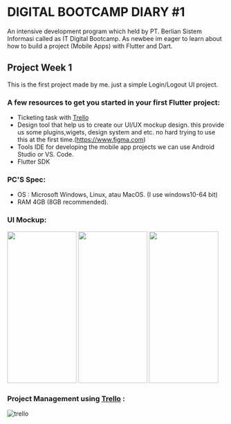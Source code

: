 # DIGITAL BOOTCAMP DIARY #1


An intensive development program which held by PT. Berlian Sistem Informasi called as IT Digital Bootcamp. As newbee im eager to learn about how to build a project (Mobile Apps) with Flutter and Dart.

## Project Week 1

This is the first project made by me. just a simple Login/Logout UI project. 

### A few resources to get you started in your first Flutter project:
- Ticketing task with [Trello](https://www.trello.com)
- Design tool that help us to create our UI/UX mockup design. this provide us some plugins,wigets, design system and etc. no hard trying to use this at the first time.(https://www.figma.com)
- Tools IDE for developing the mobile app projects we can use Android Studio or VS. Code.
- Flutter SDK

### PC'S Spec:

- OS : Microsoft Windows, Linux, atau MacOS. (I use windows10-64 bit)
- RAM 4GB (8GB recommended).


### UI Mockup:
<a href="url"><img src="https://user-images.githubusercontent.com/101129451/180249170-1f76eb27-0e65-4ed1-a858-e78266718b34.JPG" width="160" height="350"></a>
<a href="url"><img src="https://user-images.githubusercontent.com/101129451/180249188-2165a69a-468d-4470-b800-75d3abebca05.JPG" width="160" height="350"></a>
<a href="url"><img src="https://user-images.githubusercontent.com/101129451/180249195-2325c35f-e8c2-413c-b797-6d1902fb485d.JPG" width="160" height="350"></a>


### Project Management using [Trello](https://www.trello.com) :
![trello](https://user-images.githubusercontent.com/101129451/180250165-dbae1b9a-1c0b-443c-b72a-38c131965585.JPG)

